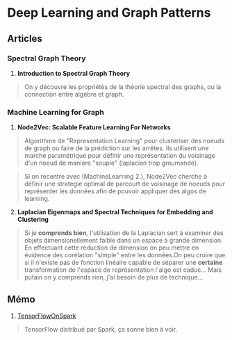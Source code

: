 # Deep Learning and Graph Patterns

## Articles

### Spectral Graph Theory

1. **Introduction to Spectral Graph Theory**

  > On y découvre les propriétès de la théorie spectral des graphs, ou la connection entre algèbre et graph.

### Machine Learning for Graph

1. **Node2Vec: Scalable Feature Learning For Networks**

  > Algorithme de "Representation Learning" pour clusteriser des noeuds de graph ou faire de la prédiction sur les arrêtes. Ils utilisent une marche paramétrique pour définir une représentation du voisinage d'un noeud de manière "souple" (laplacian trop groumande).

  > Si on recentre avec (MachineLearning 2.), Node2Vec cherche à définir une strategie optimal de parcourt de voisinage de noeuds pour représenter les données afin de pouvoir appliquer des algos de learning. 

2. **Laplacian Eigenmaps and Spectral Techniques for Embedding and Clustering**

  > Si je **comprends bien**, l'utilisation de la Laplacian sert à examiner des objets dimensionellement faible dans un espace à grande dimension. En effectuant cette réduction de dimension on peu mettre en évidence des corélation "simple" entre les données.On peu croire que si il n'existe pas de fonction linéaire capable de séparer une **certaine** transformation de l'espace de représentation l'algo est caduc...  Mais putain on y comprends rien, j'ai besoin de plus de technique...

## Mémo

1. [TensorFlowOnSpark](https://github.com/yahoo/TensorFlowOnSpark)

  > TensorFlow distribué par Spark, ça sonne bien à voir.
